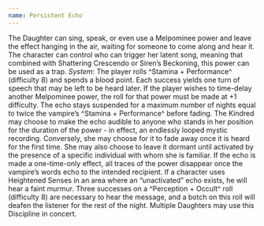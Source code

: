 ```yaml
---
name: Persistent Echo
---
```


The Daughter can sing, speak, or even use a Melpominee power and leave the effect hanging in the air, waiting for someone to come along and hear it. The character can control who can trigger her latent song, meaning that combined with Shattering Crescendo or Siren’s Beckoning, this power can be used as a trap.
_System_: The player rolls ^Stamina + Performance^ (difficulty 8) and spends a blood point. Each success yields one turn of speech that may be left to be heard later. If the player wishes to time-delay another Melpominee power, the roll for that power must be made at +1 difficulty. The echo stays suspended for a maximum number of nights equal to twice the vampire’s ^Stamina + Performance^ before fading.
The Kindred may choose to make the echo audible to anyone who stands in her position for the duration of the power - in effect, an endlessly looped mystic recording. Conversely, she may choose for it to fade away once it is heard for the first time. She may also choose to leave it dormant until activated by the presence of a specific individual with whom she is familiar. If the echo is made a one-time-only effect, all traces of the power disappear once the vampire’s words echo to the intended recipient.
If a character uses Heightened Senses in an area where an “unactivated” echo exists, he will hear a faint murmur. Three successes on a ^Perception + Occult^ roll (difficulty 8) are necessary to hear the message, and a botch on this roll will deafen the listener for the rest of the night.
Multiple Daughters may use this Discipline in concert.